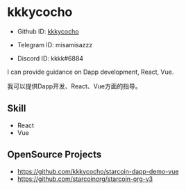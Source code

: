 
# kkkycocho

* Github ID: [kkkycocho](https://github.com/kkkycocho)

* Telegram ID: misamisazzz

* Discord ID: kkkk#6884

I can provide guidance on Dapp development, React, Vue.

我可以提供Dapp开发、React、Vue方面的指导。

## Skill

* React
* Vue

## OpenSource Projects

* https://github.com/kkkycocho/starcoin-dapp-demo-vue
* https://github.com/starcoinorg/starcoin-org-v3






